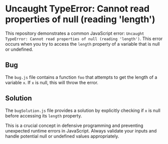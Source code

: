 # Uncaught TypeError: Cannot read properties of null (reading 'length')

This repository demonstrates a common JavaScript error: `Uncaught TypeError: Cannot read properties of null (reading 'length')`.  This error occurs when you try to access the `length` property of a variable that is null or undefined.

## Bug
The `bug.js` file contains a function `foo` that attempts to get the length of a variable `x`. If `x` is null, this will throw the error. 

## Solution
The `bugSolution.js` file provides a solution by explicitly checking if `x` is null before accessing its `length` property. 

This is a crucial concept in defensive programming and preventing unexpected runtime errors in JavaScript. Always validate your inputs and handle potential null or undefined values appropriately.